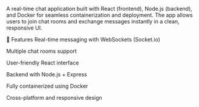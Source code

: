 A real-time chat application built with React (frontend), Node.js (backend), and Docker for seamless containerization and deployment. The app allows users to join chat rooms and exchange messages instantly in a clean, responsive UI.

🚀 Features
Real-time messaging with WebSockets (Socket.io)

Multiple chat rooms support

User-friendly React interface

Backend with Node.js + Express

Fully containerized using Docker

Cross-platform and responsive design
